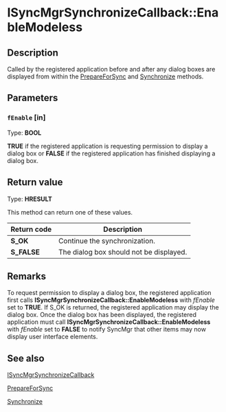 # ISyncMgrSynchronizeCallback::EnableModeless

## Description

Called by the registered application before and after any dialog boxes are displayed from within the [PrepareForSync](https://learn.microsoft.com/windows/desktop/api/mobsync/nf-mobsync-isyncmgrsynchronize-prepareforsync) and
[Synchronize](https://learn.microsoft.com/windows/desktop/api/mobsync/nf-mobsync-isyncmgrsynchronize-synchronize) methods.

## Parameters

### `fEnable` [in]

Type: **BOOL**

**TRUE** if the registered application is requesting permission to display a dialog box or **FALSE** if the registered application has finished displaying a dialog box.

## Return value

Type: **HRESULT**

This method can return one of these values.

| Return code | Description |
| --- | --- |
| **S_OK** | Continue the synchronization. |
| **S_FALSE** | The dialog box should not be displayed. |

## Remarks

To request permission to display a dialog box, the registered application first calls **ISyncMgrSynchronizeCallback::EnableModeless** with *fEnable* set to **TRUE**. If S_OK is returned, the registered application may display the dialog box. Once the dialog box has been displayed, the registered application must call **ISyncMgrSynchronizeCallback::EnableModeless** with *fEnable* set to **FALSE** to notify SyncMgr that other items may now display user interface elements.

## See also

[ISyncMgrSynchronizeCallback](https://learn.microsoft.com/windows/desktop/api/mobsync/nn-mobsync-isyncmgrsynchronizecallback)

[PrepareForSync](https://learn.microsoft.com/windows/desktop/api/mobsync/nf-mobsync-isyncmgrsynchronize-prepareforsync)

[Synchronize](https://learn.microsoft.com/windows/desktop/api/mobsync/nf-mobsync-isyncmgrsynchronize-synchronize)